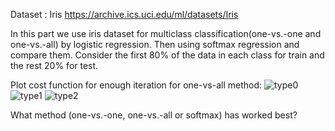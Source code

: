 Dataset : Iris https://archive.ics.uci.edu/ml/datasets/Iris

In this part we use iris dataset for multiclass classification(one-vs.-one and one-vs.-all) by logistic regression. Then using softmax regression and compare them. Consider the first 80% of the data in each class for train and the rest 20% for test.

Plot cost function for enough iteration for one-vs-all method:
![type0](https://github.com/Ghafarian-code/Multiclass-Classification-LogisticRegression/blob/master/OneVSall/images/Figure_1.png)
![type1](https://github.com/Ghafarian-code/Multiclass-Classification-LogisticRegression/blob/master/OneVSall/images/Figure_2.png)
![type2](https://github.com/Ghafarian-code/Multiclass-Classification-LogisticRegression/blob/master/OneVSall/images/Figure_3.png)

What method (one-vs.-one, one-vs.-all or softmax) has worked best?
